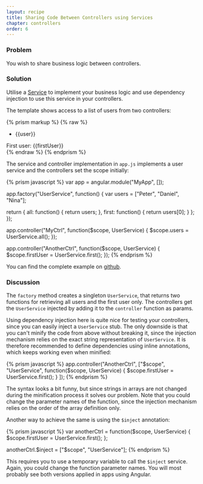 ```yaml
---
layout: recipe
title: Sharing Code Between Controllers using Services
chapter: controllers
order: 6
---
```


### Problem
You wish to share business logic between controllers.

### Solution
Utilise a [Service](http://docs.angularjs.org/guide/dev_guide.services) to implement your business logic and use dependency injection to use this service in your controllers.

The template shows access to a list of users from two controllers:

{% prism markup %}
{% raw %}
<div ng-controller="MyCtrl">
  <ul ng-repeat="user in users">
    <li>{{user}}</li>
  </ul>
  <div class="nested" ng-controller="AnotherCtrl">
    First user: {{firstUser}}
  </div>
</div>
{% endraw %}
{% endprism %}

The service and controller implementation in `app.js` implements a user service and the controllers set the scope initially:

{% prism javascript %}
var app = angular.module("MyApp", []);

app.factory("UserService", function() {
  var users = ["Peter", "Daniel", "Nina"];

  return {
    all: function() {
      return users;
    },
    first: function() {
      return users[0];
    }
  };
});

app.controller("MyCtrl", function($scope, UserService) {
  $scope.users = UserService.all();
});

app.controller("AnotherCtrl", function($scope, UserService) {
  $scope.firstUser = UserService.first();
});
{% endprism %}

You can find the complete example on [github](https://github.com/fdietz/recipes-with-angular-js-examples/tree/master/chapter2/recipe6).

### Discussion
The `factory` method creates a singleton `UserService`, that returns two functions for retrieving all users and the first user only. The controllers get the `UserService` injected by adding it to the `controller` function as params.

Using dependency injection here is quite nice for testing your controllers, since you can easily inject a `UserService` stub. The only downside is that you can't minify the code from above without breaking it, since the injection mechanism relies on the exact string representation of `UserService`. It is therefore recommended to define dependencies using inline annotations, which keeps working even when minified:

{% prism javascript %}
app.controller("AnotherCtrl", ["$scope", "UserService",
  function($scope, UserService) {
    $scope.firstUser = UserService.first();
  }
]);
{% endprism %}

The syntax looks a bit funny, but since strings in arrays are not changed during the minification process it solves our problem. Note that you could change the parameter names of the function, since the injection mechanism relies on the order of the array definition only.

Another way to achieve the same is using the `$inject` annotation:

{% prism javascript %}
var anotherCtrl = function($scope, UserService) {
  $scope.firstUser = UserService.first();
};

anotherCtrl.$inject = ["$scope", "UserService"];
{% endprism %}

This requires you to use a temporary variable to call the `$inject` service. Again, you could change the function parameter names. You will most probably see both versions applied in apps using Angular.

